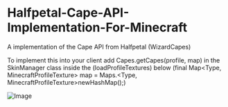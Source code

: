 # Halfpetal-Cape-API-Implementation-For-Minecraft
A implementation of the Cape API from Halfpetal (WizardCapes)

To implement this into your client add Capes.getCapes(profile, map) in the SkinManager class
inside the (loadProfileTextures) below (final Map<Type, MinecraftProfileTexture> map = Maps.<Type, MinecraftProfileTexture>newHashMap();)

![Image](https://origin-us.gyazo.com/8d6373b62e1dc10cf48135ecbb932d9c.png)
